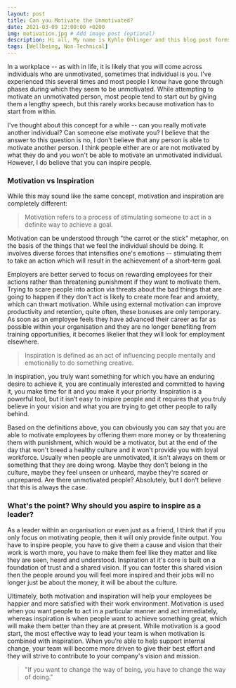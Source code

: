 ```yaml
---
layout: post
title: Can you Motivate the Unmotivated?
date: 2021-03-09 12:00:00 +0200
img: motivation.jpg # Add image post (optional)
description: Hi all, My name is Kyhle Öhlinger and this blog post forms part of my personal blog. If you enjoy any of the posts, feel free to reach out and let me know :) 
tags: [Wellbeing, Non-Technical]
---
```


In a workplace -- as with in life, it is likely that you will come across individuals who are unmotivated, sometimes that individual is you. I've experienced this several times and most people I know have gone through phases during which they seem to be unmotivated. While attempting to motivate an unmotivated person, most people tend to start out by giving them a lengthy speech, but this rarely works because motivation has to start from within. 

I've thought about this concept for a while -- can you really motivate another individual? Can someone else motivate you? I believe that the answer to this question is no, I don't believe that any person is able to motivate another person. I think people either are or are not motivated by what they do and you won't be able to motivate an unmotivated individual. However, I do believe that you can inspire people.

### Motivation vs Inspiration

While this may sound like the same concept, motivation and inspiration are completely different:

> Motivation refers to a process of stimulating someone to act in a definite way to achieve a goal.	

Motivation can be understood through "the carrot or the stick" metaphor, on the basis of the things that we feel the individual should be doing. It involves diverse forces that intensifies one's emotions -- stimulating them to take an action which will result in the achievement of a short-term goal. 

Employers are better served to focus on rewarding employees for their actions rather than threatening punishment if they want to motivate them. Trying to scare people into action via threats about the bad things that are going to happen if they don't act is likely to create more fear and anxiety, which can thwart motivation. While using external motivation can improve productivity and retention, quite often, these bonuses are only temporary. As soon as an employee feels they have advanced their career as far as possible within your organisation and they are no longer benefiting from training opportunities, it becomes likelier that they will look for employment elsewhere. 

> Inspiration is defined as an act of influencing people mentally and emotionally to do something creative.

In inspiration, you truly want something for which you have an enduring desire to achieve it, you are continually interested and committed to having it, you make time for it and you make it your priority. Inspiration is a powerful tool, but it isn’t easy to inspire people and it requires that you truly believe in your vision and what you are trying to get other people to rally behind.

Based on the definitions above, you can obviously you can say that you are able to motivate employees by offering them more money or by threatening them with punishment, which would be a motivator, but at the end of the day that won't breed a healthy culture and it won't provide you with loyal workforce. Usually when people are unmotivated, it isn't always on them or something that they are doing wrong. Maybe they don't belong in the culture, maybe they feel unseen or unheard, maybe they're scared or unprepared. Are there unmotivated people? Absolutely, but I don't believe that this is always the case.

### What's the point? Why should you aspire to inspire as a leader? 
As a leader within an organisation or even just as a friend, I think that if you only focus on motivating people, then it will only provide finite output. You have to inspire people, you have to give them a cause and vision that their work is worth more, you have to make them feel like they matter and like they are seen, heard and understood. Inspiration at it's core is built on a foundation of trust and a shared vision. If you can foster this shared vision then the people around you will feel more inspired and their jobs will no longer just be about the money, it will be about the culture. 

Ultimately, both motivation and inspiration will help your employees be happier and more satisfied with their work environment. Motivation is used when you want people to act in a particular manner and act immediately, whereas inspiration is when people want to achieve something great, which will make them better than they are at present. While motivation is a good start, the most effective way to lead your team is when motivation is combined with inspiration. When you’re able to help support internal change, your team will become more driven to give their best effort and they will strive to contribute to your company's vision and mission.

> "If you want to change the way of being, you have to change the way of doing."